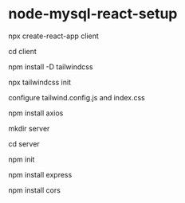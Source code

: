 # node-mysql-react-setup
npx create-react-app client

cd client

npm install -D tailwindcss

npx tailwindcss init


configure tailwind.config.js and index.css

npm install axios

mkdir server

cd server

npm init

npm install express

npm install cors